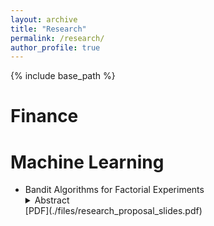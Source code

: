```yaml
---
layout: archive
title: "Research"
permalink: /research/
author_profile: true
---
```


{% include base_path %}

# Finance


# Machine Learning

* Bandit Algorithms for Factorial Experiments 
    <details>
        <summary>Abstract</summary>
        This is abstract. 
    </details>
  [PDF](./files/research_proposal_slides.pdf) 



<!--
{% for post in site.writing-sample reversed %}
  {% include archive-single.html %}
{% endfor %}
-->
